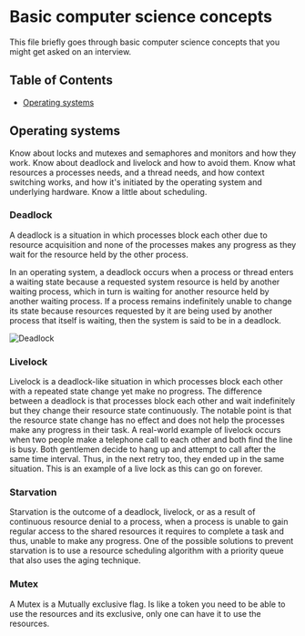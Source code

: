 # Basic computer science concepts

This file briefly goes through basic computer science concepts that you might get asked on an interview.

## Table of Contents

- [Operating systems](#operating-systems)

## Operating systems

Know about locks and mutexes and semaphores and monitors and how they work. Know about deadlock and livelock and how to avoid them. Know what resources a processes needs, and a thread needs, and how context switching works, and how it's initiated by the operating system and underlying hardware. Know a little about scheduling.


### Deadlock

A deadlock is a situation in which processes block each other due to resource acquisition and none of the processes makes any progress as they wait for the resource held by the other process.

In an operating system, a deadlock occurs when a process or thread enters a waiting state because a requested system resource is held by another waiting process, which in turn is waiting for another resource held by another waiting process. If a process remains indefinitely unable to change its state because resources requested by it are being used by another process that itself is waiting, then the system is said to be in a deadlock.

![Deadlock](/images/deadlock.png)

### Livelock

Livelock is a deadlock-like situation in which processes block each other with a repeated state change yet make no progress.
The difference between a deadlock is that processes block each other and wait indefinitely but they change their resource state continuously. The notable point is that the resource state change has no effect and does not help the processes make any progress in their task.
A real-world example of livelock occurs when two people make a telephone call to each other and both find the line is busy. Both gentlemen decide to hang up and attempt to call after the same time interval. Thus, in the next retry too, they ended up in the same situation. This is an example of a live lock as this can go on forever.

### Starvation

Starvation is the outcome of a deadlock, livelock, or as a result of continuous resource denial to a process, when a process is unable to gain regular access to the shared resources it requires to complete a task and thus, unable to make any progress.
One of the possible solutions to prevent starvation is to use a resource scheduling algorithm with a priority queue that also uses the aging technique.

### Mutex

A Mutex is a Mutually exclusive flag. Is like a token you need to be able to use the resources and its exclusive, only one can have it to use the resources.
